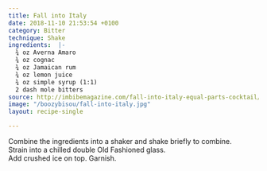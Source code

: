 ```yaml
---
title: Fall into Italy
date: 2018-11-10 21:53:54 +0100
category: Bitter
technique: Shake
ingredients:  |-
  ¾ oz Averna Amaro
  ¾ oz cognac
  ¾ oz Jamaican rum
  ¾ oz lemon juice
  ¾ oz simple syrup (1:1)
  2 dash mole bitters
source: http://imbibemagazine.com/fall-into-italy-equal-parts-cocktail/
image: "/boozybisou/fall-into-italy.jpg"
layout: recipe-single

---
```

Combine the ingredients into a shaker and shake briefly to combine.  
Strain into a chilled double Old Fashioned glass.  
Add crushed ice on top. Garnish.
